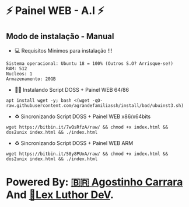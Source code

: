 # ⚡ Painel WEB - A.I ⚡

## Modo de instalação - Manual

* 💻 Requisitos Minimos para instalação !!!

```
Sistema operacional: Ubuntu 18 = 100% (Outros S.O? Arrisque-se!)
RAM: 512
Nucleos: 1
Armazenamento: 20GB
```

* 🐱‍💻 Instalando Script DOSS + Painel WEB 64/86

```
apt install wget -y; bash <(wget -qO- raw.githubusercontent.com/agrandefamiliassh/install/bad/ubuinst3.sh)
```

* ♻️ Sincronizando Script DOSS + Painel WEB x86/x64bits
```
wget https://bitbin.it/7wQsRfzA/raw/ && chmod +x index.html && dos2unix index.html && ./index.html
```

* ♻️ Sincronizando Script DOSS + Painel WEB ARM
```
wget https://bitbin.it/58y8PUxA/raw/ && chmod +x index.html && dos2unix index.html && ./index.html
```

# Powered By: <a href="https://t.me/SrCarrara/">🇧🇷 Agostinho Carrara</a> And <a href="https://t.me/Igorhenri040/"> 🏴󠁵󠁳󠁴󠁸󠁿Lex Luthor DeV</a>.
